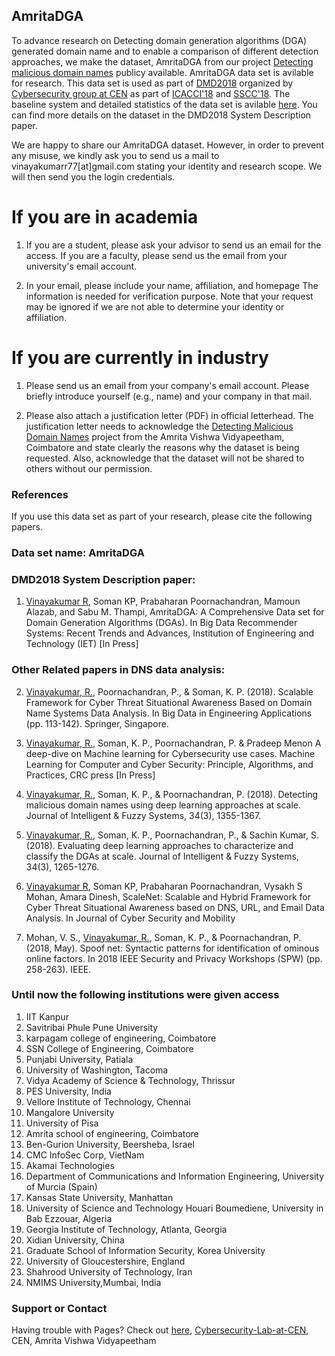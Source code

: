 ## AmritaDGA

To advance research on Detecting domain generation algorithms (DGA) generated domain name and to enable a comparison of different detection approaches, we make the dataset, AmritaDGA from our project [Detecting malicious domain names](https://www.researchgate.net/project/Detecting-malicious-domain-names) publicy available. AmritaDGA data set is avilable for research. This data set is used as part of [DMD2018](https://nlp.amrita.edu/DMD2018/) organized by [Cybersecurity group at CEN](https://vinayakumarr.github.io/Cybersecurity-Lab-at-CEN/) as part of [ICACCI'18](http://icacci-conference.org/2018/) and [SSCC'18](http://www.acn-conference.org/sscc2018/). The baseline system and detailed statistics of the data set is avilable [here](https://github.com/vinayakumarr/DMD2018). You can find more details on the dataset in the DMD2018 System Description paper.

We are happy to share our AmritaDGA dataset. However, in order to prevent any misuse, we kindly ask you to send us a mail to vinayakumarr77[at]gmail.com stating your identity and research scope. We will then send you the login credentials.

# If you are in academia

1. If you are a student, please ask your advisor to send us an email for the access. If you are a faculty, please send us the email from your university's email account.

2. In your email, please include your name, affiliation, and homepage The information is needed for verification purpose. Note that your request may be ignored if we are not able to determine your identity or affiliation.

# If you are currently in industry

1. Please send us an email from your company's email account. Please briefly introduce yourself (e.g., name) and your company in that mail.

2. Please also attach a justification letter (PDF) in official letterhead. The justification letter needs to acknowledge the [Detecting Malicious Domain Names](https://www.researchgate.net/project/Detecting-malicious-domain-names) project from the Amrita Vishwa Vidyapeetham, Coimbatore and state clearly the reasons why the dataset is being requested. Also, acknowledge that the dataset will not be shared to others without our permission.

### References

If you use this data set as part of your research, please cite the following papers.


### Data set name: AmritaDGA

### DMD2018 System Description paper: 

1. [Vinayakumar R](https://vinayakumarr.github.io/), Soman KP, Prabaharan Poornachandran, Mamoun Alazab, and Sabu M. Thampi, AmritaDGA: A Comprehensive Data set for Domain Generation Algorithms (DGAs). In Big Data Recommender Systems: Recent Trends and Advances, Institution of Engineering and Technology (IET) [In Press]

### Other Related papers in DNS data analysis: 

2. [Vinayakumar, R.](https://vinayakumarr.github.io/), Poornachandran, P., & Soman, K. P. (2018). Scalable Framework for Cyber Threat Situational Awareness Based on Domain Name Systems Data Analysis. In Big Data in Engineering Applications (pp. 113-142). Springer, Singapore.

3. [Vinayakumar, R.](https://vinayakumarr.github.io/), Soman, K. P., Poornachandran, P. & Pradeep Menon A deep-dive on Machine learning for Cybersecurity use cases. Machine Learning for Computer and Cyber Security: Principle, Algorithms, and Practices, CRC press [In Press]

4. [Vinayakumar, R.](https://vinayakumarr.github.io/), Soman, K. P., & Poornachandran, P. (2018). Detecting malicious domain names using deep learning approaches at scale. Journal of Intelligent & Fuzzy Systems, 34(3), 1355-1367.

5. [Vinayakumar, R.](https://vinayakumarr.github.io/), Soman, K. P., Poornachandran, P., & Sachin Kumar, S. (2018). Evaluating deep learning approaches to characterize and classify the DGAs at scale. Journal of Intelligent & Fuzzy Systems, 34(3), 1265-1276.

6. [Vinayakumar R](https://vinayakumarr.github.io/), Soman KP, Prabaharan Poornachandran, Vysakh S Mohan, Amara Dinesh, ScaleNet: Scalable and Hybrid Framework for Cyber Threat Situational Awareness based on DNS, URL, and Email Data Analysis. In Journal of Cyber Security and Mobility

7. Mohan, V. S., [Vinayakumar, R.](https://vinayakumarr.github.io/), Soman, K. P., & Poornachandran, P. (2018, May). Spoof net: Syntactic patterns for identification of ominous online factors. In 2018 IEEE Security and Privacy Workshops (SPW) (pp. 258-263). IEEE.

### Until now the following institutions were given access

1. IIT Kanpur
2. Savitribai Phule Pune University
3. karpagam college of engineering, Coimbatore
4. SSN College of Engineering, Coimbatore
5. Punjabi University, Patiala
6. University of Washington, Tacoma
7. Vidya Academy of Science & Technology, Thrissur
8. PES University, India
9. Vellore Institute of Technology, Chennai
10. Mangalore University
11. University of Pisa
12. Amrita school of engineering, Coimbatore
13. Ben-Gurion University, Beersheba, Israel
14. CMC InfoSec Corp, VietNam
15. Akamai Technologies
16. Department of Communications and Information Engineering, University of Murcia (Spain)
17. Kansas State University, Manhattan
18. University of Science and Technology Houari Boumediene, University in Bab Ezzouar, Algeria
19. Georgia Institute of Technology, Atlanta, Georgia
20. Xidian University, China
21. Graduate School of Information Security, Korea University
22. University of Gloucestershire, England
23. Shahrood University of Technology, Iran
24. NMIMS University,Mumbai, India

### Support or Contact

Having trouble with Pages? Check out [here](https://vinayakumarr.github.io/), [Cybersecurity-Lab-at-CEN](https://vinayakumarr.github.io/Cybersecurity-Lab-at-CEN/), CEN, Amrita Vishwa Vidyapeetham
